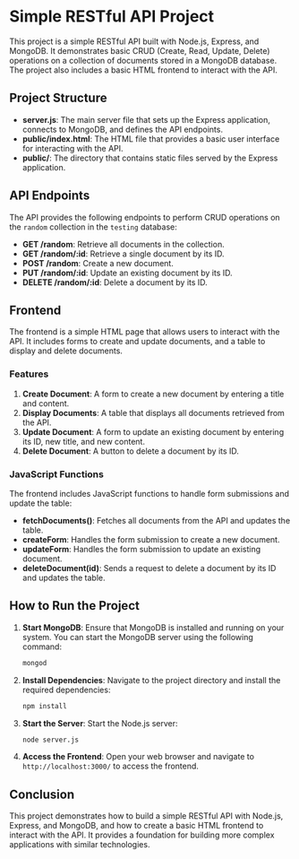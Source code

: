 # Simple RESTful API Project

This project is a simple RESTful API built with Node.js, Express, and MongoDB. It demonstrates basic CRUD (Create, Read, Update, Delete) operations on a collection of documents stored in a MongoDB database. The project also includes a basic HTML frontend to interact with the API.

## Project Structure

- **server.js**: The main server file that sets up the Express application, connects to MongoDB, and defines the API endpoints.
- **public/index.html**: The HTML file that provides a basic user interface for interacting with the API.
- **public/**: The directory that contains static files served by the Express application.

## API Endpoints

The API provides the following endpoints to perform CRUD operations on the `random` collection in the `testing` database:

- **GET /random**: Retrieve all documents in the collection.
- **GET /random/:id**: Retrieve a single document by its ID.
- **POST /random**: Create a new document.
- **PUT /random/:id**: Update an existing document by its ID.
- **DELETE /random/:id**: Delete a document by its ID.

## Frontend

The frontend is a simple HTML page that allows users to interact with the API. It includes forms to create and update documents, and a table to display and delete documents.

### Features

1. **Create Document**: A form to create a new document by entering a title and content.
2. **Display Documents**: A table that displays all documents retrieved from the API.
3. **Update Document**: A form to update an existing document by entering its ID, new title, and new content.
4. **Delete Document**: A button to delete a document by its ID.

### JavaScript Functions

The frontend includes JavaScript functions to handle form submissions and update the table:

- **fetchDocuments()**: Fetches all documents from the API and updates the table.
- **createForm**: Handles the form submission to create a new document.
- **updateForm**: Handles the form submission to update an existing document.
- **deleteDocument(id)**: Sends a request to delete a document by its ID and updates the table.

## How to Run the Project

1. **Start MongoDB**: Ensure that MongoDB is installed and running on your system. You can start the MongoDB server using the following command:
   ```bash
   mongod
   ```

2. **Install Dependencies**: Navigate to the project directory and install the required dependencies:
   ```bash
   npm install
   ```

3. **Start the Server**: Start the Node.js server:
   ```bash
   node server.js
   ```

4. **Access the Frontend**: Open your web browser and navigate to `http://localhost:3000/` to access the frontend.

## Conclusion

This project demonstrates how to build a simple RESTful API with Node.js, Express, and MongoDB, and how to create a basic HTML frontend to interact with the API. It provides a foundation for building more complex applications with similar technologies.
